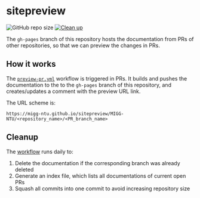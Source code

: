 # sitepreview

![GitHub repo size](https://img.shields.io/github/repo-size/MIGG-NTU/sitepreview)
[![Clean up](https://github.com/MIGG-NTU/sitepreview/actions/workflows/cleanup.yaml/badge.svg)](https://github.com/MIGG-NTU/sitepreview/actions/workflows/cleanup.yaml)

The `gh-pages` branch of this repository hosts the documentation from PRs
of other repositories, so that we can preview the changes in PRs.

## How it works

The [`preview-pr.yml`](https://github.com/MIGG-NTU/MIG_Docs/blob/main/.github/workflows/preview-pr.yml)
workflow is triggered in PRs. It builds and pushes the documentation to the
to the `gh-pages` branch of this repository, and creates/updates a comment
with the preview URL link.

The URL scheme is:

    https://migg-ntu.github.io/sitepreview/MIGG-NTU/<repository_name>/<PR_branch_name>

## Cleanup

The [workflow](.github/workflows/cleanup.yaml) runs daily to:

1. Delete the documentation if the corresponding branch was already deleted
2. Generate an index file, which lists all documentations of current open PRs
3. Squash all commits into one commit to avoid increasing repository size
